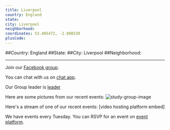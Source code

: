 ```yaml
---
title: Liverpool
country: England
state: 
city: Liverpool
neighborhood: 
coordinates: 53.405472, -2.980539
plusCode:
---
```


##Country: England
##State: 
##City: Liverpool
##Neighborhood: 
*****
Join our [Facebook group](https://www.facebook.com/groups/free.code.camp.liverpool).

You can chat with us on [chat app]().

Our Group leader is [leader]()

Here are some pictures from our recent events:
![study-group-image]()

Here's a stream of one of our recent events:
[video hosting platform embed]

We have events every Tuesday. You can RSVP for an event on [event platform]().
